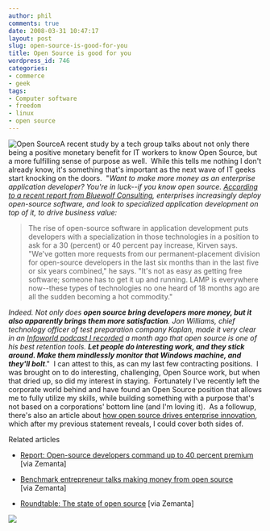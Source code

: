 ```yaml
---
author: phil
comments: true
date: 2008-03-31 10:47:17
layout: post
slug: open-source-is-good-for-you
title: Open Source is good for you
wordpress_id: 746
categories:
- commerce
- geek
tags:
- Computer software
- freedom
- linux
- open source
---
```


![Open Source](http://www.fak3r.com/wp-content/uploads/2008/03/opensource.png)A recent study by a tech group talks about not only there being a positive monetary benefit for IT workers to know Open Source, but a more fulfilling sense of purpose as well.  While this tells me nothing I don't already know, it's something that's important as the next wave of IT geeks start knocking on the doors.  "_Want to make more money as an enterprise application developer? You're in luck--if you know open source. [According to a recent report from Bluewolf Consulting](http://www.crn.com/it-channel/206900235), enterprises increasingly deploy open-source software, and look to specialized application development on top of it, to drive business value:_


> The rise of open-source software in application development puts developers with a specialization in those technologies in a position to ask for a 30 (percent) or 40 percent pay increase, Kirven says. "We've gotten more requests from our permanent-placement division for open-source developers in the last six months than in the last five or six years combined," he says. "It's not as easy as getting free software; someone has to get it up and running. LAMP is everywhere now--these types of technologies no one heard of 18 months ago are all the sudden becoming a hot commodity."


_Indeed. Not only does **open source bring developers more money, but it also apparently brings them more satisfaction**. Jon Williams, chief technology officer of test preparation company Kaplan, made it very clear in an [Infoworld podcast I recorded](http://www.infoworld.com/event/osbc/08/IFW_OSBC_01-25-08.mp3) a month ago that open source is one of his best retention tools. **Let people do interesting work, and they stick around. Make them mindlessly monitor that Windows machine, and they'll bolt**_."   I can attest to this, as can my last few contracting positions.  I was brought on to do interesting, challenging, Open Source work, but when that dried up, so did my interest in staying.  Fortunately I've recently left the corporate world behind and have found an Open Source position that allows me to fully utilize my skills, while building something with a purpose that's not based on a corporations' bottom line (and I'm loving it).  As a followup, there's also an article about [how open source drives enterprise innovation](http://blogs.cnet.com/8301-13505_1-9841160-16.html), which after my previous statement reveals, I could cover both sides of.

Related articles




  * [Report: Open-source developers command up to 40 percent premium](http://blogs.cnet.com/8301-13505_1-9882356-16.html?part=rss&subj=news) [via Zemanta]


  * [Benchmark entrepreneur talks making money from open source](http://venturebeat.com/2008/03/25/benchmark-entrepreneur-talks-making-money-from-open-source/) [via Zemanta]


  * [Roundtable: The state of open source](http://www.infoworld.com/article/08/03/24/13FE-open-source-roundtable-intro_1.html?source=rss&url=http://www.infoworld.com/article/08/03/24/13FE-open-source-roundtable-intro_1.html) [via Zemanta]





[![](http://img.zemanta.com/pixie.png?x-id=ac3d3503-9b23-4c58-8d5f-5f9ad7f71359)](http://www.zemanta.com/)
